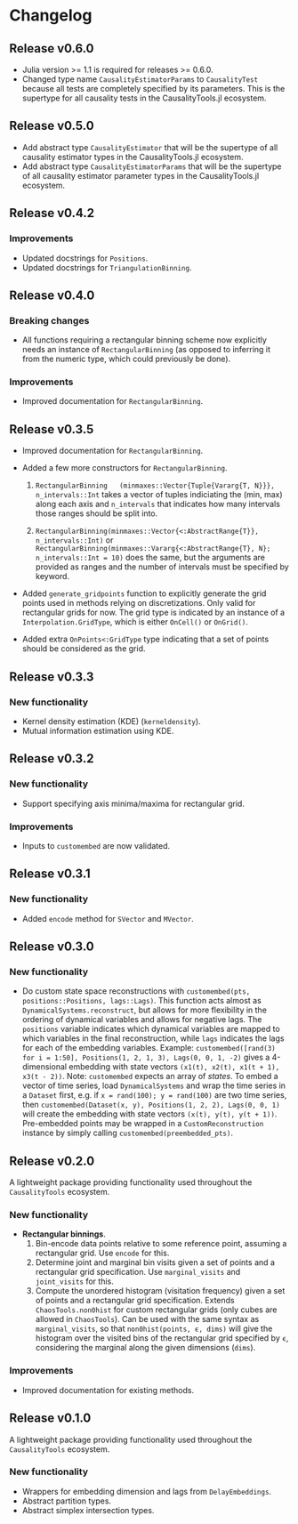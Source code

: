 # Changelog

## Release v0.6.0

- Julia version >= 1.1 is required for releases >= 0.6.0.
- Changed type name `CausalityEstimatorParams` to `CausalityTest` because all tests are
completely specified by its parameters. This is the supertype for all causality tests in the CausalityTools.jl ecosystem.

## Release v0.5.0

- Add abstract type `CausalityEstimator` that will be the supertype of all causality estimator types in the CausalityTools.jl ecosystem.
- Add abstract type `CausalityEstimatorParams` that will be the supertype of all causality estimator parameter types in the CausalityTools.jl ecosystem.


## Release v0.4.2

### Improvements

- Updated docstrings for `Positions`.
- Updated docstrings for `TriangulationBinning`.


## Release v0.4.0

### Breaking changes

- All functions requiring a rectangular binning scheme now explicitly needs an instance of `RectangularBinning` (as opposed to inferring it from the numeric type, which could previously be done).

### Improvements

- Improved documentation for `RectangularBinning`.

## Release v0.3.5

- Improved documentation for `RectangularBinning`.

- Added a few more constructors for `RectangularBinning`.

    1. `RectangularBinning   (minmaxes::Vector{Tuple{Vararg{T, N}}}, n_intervals::Int` takes a vector of tuples indiciating the (min, max) along each axis and `n_intervals` that indicates how many intervals those ranges should be split into. 

    2. `RectangularBinning(minmaxes::Vector{<:AbstractRange{T}}, n_intervals::Int)` or `RectangularBinning(minmaxes::Vararg{<:AbstractRange{T}, N}; n_intervals::Int = 10)` does the same, but the arguments are provided as ranges and the number of intervals must be specified by keyword.

- Added `generate_gridpoints` function to explicitly generate the grid points used in methods relying on discretizations. Only valid for rectangular grids for now. The grid type is indicated by an instance of a `Interpolation.GridType`, which is either `OnCell()` or `OnGrid()`.

- Added extra `OnPoints<:GridType` type indicating that a set of points should be considered as the grid.

## Release v0.3.3

### New functionality

- Kernel density estimation (KDE) (`kerneldensity`).
- Mutual information estimation using KDE.

## Release v0.3.2

### New functionality 

- Support specifying axis minima/maxima for rectangular grid.

### Improvements

- Inputs to `customembed` are now validated.


## Release v0.3.1

### New functionality 

- Added `encode` method for `SVector` and `MVector`. 

## Release v0.3.0

### New functionality

- Do custom state space reconstructions with `customembed(pts, positions::Positions, lags::Lags)`. This function acts almost as `DynamicalSystems.reconstruct`, but allows for more flexibility in the ordering of dynamical variables and allows for negative lags. The `positions` variable indicates which dynamical variables are mapped to which variables in the final reconstruction, while `lags` indicates the lags for each of the embedding variables. Example: `customembed([rand(3) for i = 1:50], Positions(1, 2, 1, 3), Lags(0, 0, 1, -2)` gives a 4-dimensional embedding with state vectors `(x1(t), x2(t), x1(t + 1), x3(t - 2))`. Note: `customembed` expects an array of *states*. To embed a vector of time series, load `DynamicalSystems` and wrap the time series in a `Dataset` first, e.g. if `x = rand(100); y = rand(100)` are two time series, then `customembed(Dataset(x, y), Positions(1, 2, 2), Lags(0, 0, 1)` will create the embedding with state vectors `(x(t), y(t), y(t + 1))`. Pre-embedded points may be wrapped in a `CustomReconstruction` instance by simply calling `customembed(preembedded_pts)`.

## Release v0.2.0

A lightweight package providing functionality used throughout the `CausalityTools` ecosystem. 

### New functionality
- **Rectangular binnings**. 
    1. Bin-encode data points relative to some reference point, assuming a rectangular grid. Use `encode` for this.
    2. Determine joint and marginal bin visits given a set of points and a rectangular grid specification. Use `marginal_visits` and `joint_visits` for this.
    3. Compute the unordered histogram (visitation frequency) given a set of points and a rectangular grid specification. Extends `ChaosTools.non0hist` for custom rectangular grids (only cubes are allowed in `ChaosTools`). Can be used with the same  syntax as `marginal_visits`, 
    so that `non0hist(points, ϵ, dims)` will give the histogram over the visited bins of the rectangular grid specified by `ϵ`, considering the marginal
    along the given dimensions (`dims`).  

### Improvements

- Improved documentation for existing methods.

## Release v0.1.0

A lightweight package providing functionality used throughout the `CausalityTools` ecosystem.

### New functionality

- Wrappers for embedding dimension and lags from `DelayEmbeddings`.
- Abstract partition types.
- Abstract simplex intersection types.